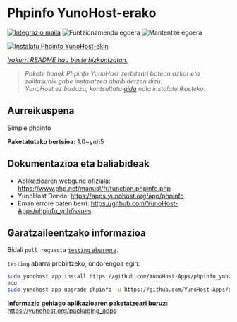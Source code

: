 <!--
Ohart ongi: README hau automatikoki sortu da <https://github.com/YunoHost/apps/tree/master/tools/readme_generator>ri esker
EZ editatu eskuz.
-->

# Phpinfo YunoHost-erako

[![Integrazio maila](https://dash.yunohost.org/integration/phpinfo.svg)](https://dash.yunohost.org/appci/app/phpinfo) ![Funtzionamendu egoera](https://ci-apps.yunohost.org/ci/badges/phpinfo.status.svg) ![Mantentze egoera](https://ci-apps.yunohost.org/ci/badges/phpinfo.maintain.svg)

[![Instalatu Phpinfo YunoHost-ekin](https://install-app.yunohost.org/install-with-yunohost.svg)](https://install-app.yunohost.org/?app=phpinfo)

*[Irakurri README hau beste hizkuntzatan.](./ALL_README.md)*

> *Pakete honek Phpinfo YunoHost zerbitzari batean azkar eta zailtasunik gabe instalatzea ahalbidetzen dizu.*  
> *YunoHost ez baduzu, kontsultatu [gida](https://yunohost.org/install) nola instalatu ikasteko.*

## Aurreikuspena

Simple phpinfo

**Paketatutako bertsioa:** 1.0~ynh5
## Dokumentazioa eta baliabideak

- Aplikazioaren webgune ofiziala: <https://www.php.net/manual/fr/function.phpinfo.php>
- YunoHost Denda: <https://apps.yunohost.org/app/phpinfo>
- Eman errore baten berri: <https://github.com/YunoHost-Apps/phpinfo_ynh/issues>

## Garatzaileentzako informazioa

Bidali `pull request`a [`testing` abarrera](https://github.com/YunoHost-Apps/phpinfo_ynh/tree/testing).

`testing` abarra probatzeko, ondorengoa egin:

```bash
sudo yunohost app install https://github.com/YunoHost-Apps/phpinfo_ynh/tree/testing --debug
edo
sudo yunohost app upgrade phpinfo -u https://github.com/YunoHost-Apps/phpinfo_ynh/tree/testing --debug
```

**Informazio gehiago aplikazioaren paketatzeari buruz:** <https://yunohost.org/packaging_apps>

